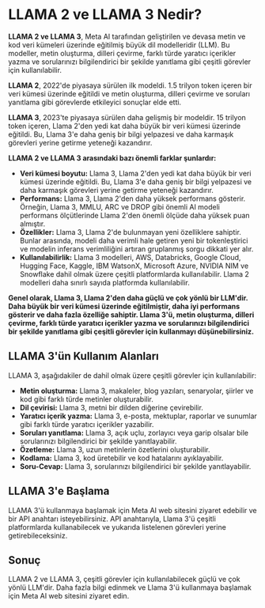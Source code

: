 # LLAMA 2 ve LLAMA 3 Nedir?

**LLAMA 2 ve LLAMA 3**, Meta AI tarafından geliştirilen ve devasa metin ve kod veri kümeleri üzerinde eğitilmiş büyük dil modelleridir (LLM). Bu modeller, metin oluşturma, dilleri çevirme, farklı türde yaratıcı içerikler yazma ve sorularınızı bilgilendirici bir şekilde yanıtlama gibi çeşitli görevler için kullanılabilir.

**LLAMA 2**, 2022'de piyasaya sürülen ilk modeldi. 1.5 trilyon token içeren bir veri kümesi üzerinde eğitildi ve metin oluşturma, dilleri çevirme ve soruları yanıtlama gibi görevlerde etkileyici sonuçlar elde etti.

**LLAMA 3**, 2023'te piyasaya sürülen daha gelişmiş bir modeldir. 15 trilyon token içeren, Llama 2'den yedi kat daha büyük bir veri kümesi üzerinde eğitildi. Bu, Llama 3'e daha geniş bir bilgi yelpazesi ve daha karmaşık görevleri yerine getirme yeteneği kazandırır.

**LLAMA 2 ve LLAMA 3 arasındaki bazı önemli farklar şunlardır:**

* **Veri kümesi boyutu:** Llama 3, Llama 2'den yedi kat daha büyük bir veri kümesi üzerinde eğitildi. Bu, Llama 3'e daha geniş bir bilgi yelpazesi ve daha karmaşık görevleri yerine getirme yeteneği kazandırır.
* **Performans:** Llama 3, Llama 2'den daha yüksek performans gösterir. Örneğin, Llama 3, MMLU, ARC ve DROP gibi önemli AI modeli performans ölçütlerinde Llama 2'den önemli ölçüde daha yüksek puan almıştır.
* **Özellikler:** Llama 3, Llama 2'de bulunmayan yeni özelliklere sahiptir. Bunlar arasında, modeli daha verimli hale getiren yeni bir tokenleştirici ve modelin inferans verimliliğini artıran gruplanmış sorgu dikkati yer alır.
* **Kullanılabilirlik:** Llama 3 modelleri, AWS, Databricks, Google Cloud, Hugging Face, Kaggle, IBM WatsonX, Microsoft Azure, NVIDIA NIM ve Snowflake dahil olmak üzere çeşitli platformlarda kullanılabilir. Llama 2 modelleri daha sınırlı sayıda platformda kullanılabilir.

**Genel olarak, Llama 3, Llama 2'den daha güçlü ve çok yönlü bir LLM'dir. Daha büyük bir veri kümesi üzerinde eğitilmiştir, daha iyi performans gösterir ve daha fazla özelliğe sahiptir. Llama 3'ü, metin oluşturma, dilleri çevirme, farklı türde yaratıcı içerikler yazma ve sorularınızı bilgilendirici bir şekilde yanıtlama gibi çeşitli görevler için kullanmayı düşünebilirsiniz.**

## LLAMA 3'ün Kullanım Alanları

LLAMA 3, aşağıdakiler de dahil olmak üzere çeşitli görevler için kullanılabilir:

* **Metin oluşturma:** Llama 3, makaleler, blog yazıları, senaryolar, şiirler ve kod gibi farklı türde metinler oluşturabilir.
* **Dil çevirisi:** Llama 3, metni bir dilden diğerine çevirebilir.
* **Yaratıcı içerik yazma:** Llama 3, e-posta, mektuplar, raporlar ve sunumlar gibi farklı türde yaratıcı içerikler yazabilir.
* **Soruları yanıtlama:** Llama 3, açık uçlu, zorlayıcı veya garip olsalar bile sorularınızı bilgilendirici bir şekilde yanıtlayabilir.
* **Özetleme:** Llama 3, uzun metinlerin özetlerini oluşturabilir.
* **Kodlama:** Llama 3, kod üretebilir ve kod hatalarını ayıklayabilir.
* **Soru-Cevap:** Llama 3, sorularınızı bilgilendirici bir şekilde yanıtlayabilir.

## LLAMA 3'e Başlama

LLAMA 3'ü kullanmaya başlamak için Meta AI web sitesini ziyaret edebilir ve bir API anahtarı isteyebilirsiniz. API anahtarıyla, Llama 3'ü çeşitli platformlarda kullanabilecek ve yukarıda listelenen görevleri yerine getirebileceksiniz.

## Sonuç

LLAMA 2 ve LLAMA 3, çeşitli görevler için kullanılabilecek güçlü ve çok yönlü LLM'dir. Daha fazla bilgi edinmek ve Llama 3'ü kullanmaya başlamak için Meta AI web sitesini ziyaret edin.
